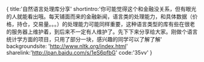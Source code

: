{
	title:'自然语言处理库分享'
	shortintro:'你可能觉得这个和金融没关系，但有眼光的人就能看出哦。每天铺面而来的金融新闻，语言类的处理能力，和具体数据（价格，持仓，交易量。。。）的处理能力可能同样重要，这种语言类型的库有些在很老的服务器上维护着，到后来不一定有人维护了。先下下来分享给大家。刚做个语言统计学方面的项目，只用了部分一块，感兴趣的同学可以了解了解'
	backgroundsite: 'http://www.nltk.org/index.html'
	sharelink:'http://pan.baidu.com/s/1eS6pfbG' code:'35vv'
}
